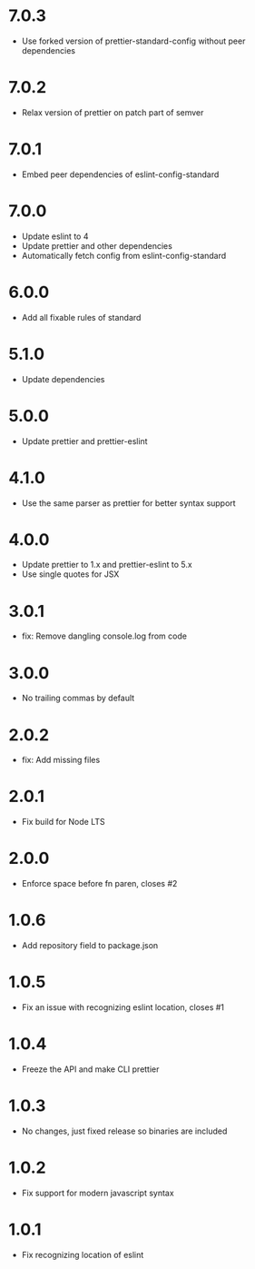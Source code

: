 # 7.0.3

- Use forked version of prettier-standard-config without peer dependencies

# 7.0.2

- Relax version of prettier on patch part of semver

# 7.0.1

- Embed peer dependencies of eslint-config-standard

# 7.0.0

- Update eslint to 4
- Update prettier and other dependencies
- Automatically fetch config from eslint-config-standard

# 6.0.0

- Add all fixable rules of standard

# 5.1.0

- Update dependencies

# 5.0.0

- Update prettier and prettier-eslint

# 4.1.0

- Use the same parser as prettier for better syntax support

# 4.0.0

- Update prettier to 1.x and prettier-eslint to 5.x
- Use single quotes for JSX

# 3.0.1

- fix: Remove dangling console.log from code

# 3.0.0

- No trailing commas by default

# 2.0.2

- fix: Add missing files

# 2.0.1

- Fix build for Node LTS

# 2.0.0

- Enforce space before fn paren, closes #2

# 1.0.6

- Add repository field to package.json

# 1.0.5

- Fix an issue with recognizing eslint location, closes #1

# 1.0.4

- Freeze the API and make CLI prettier

# 1.0.3

- No changes, just fixed release so binaries are included

# 1.0.2

- Fix support for modern javascript syntax

# 1.0.1

- Fix recognizing location of eslint
